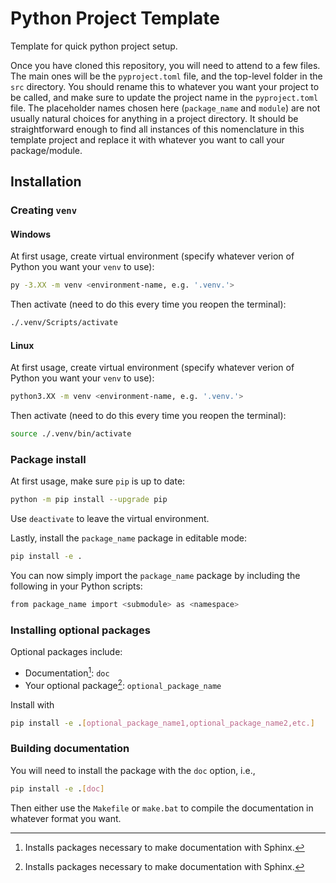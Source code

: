 # Python Project Template

Template for quick python project setup.

Once you have cloned this repository, you will need to attend to a few files. The main ones will be the `pyproject.toml` file, and the top-level folder in the `src` directory. You should rename this to whatever you want your project to be called, and make sure to update the project name in the `pyproject.toml` file. The placeholder names chosen here (`package_name` and `module`) are not usually natural choices for anything in a project directory. It should be straightforward enough to find all instances of this nomenclature in this template project and replace it with whatever you want to call your package/module.

## Installation

### Creating `venv`

#### Windows

At first usage, create virtual environment (specify  whatever verion of Python you want your `venv` to use):

```bash
py -3.XX -m venv <environment-name, e.g. '.venv.'>
```

Then activate (need to do this every time you reopen the terminal):

```bash
./.venv/Scripts/activate
```

#### Linux

At first usage, create virtual environment (specify  whatever verion of Python you want your `venv` to use):

```bash
python3.XX -m venv <environment-name, e.g. '.venv.'>
```

Then activate (need to do this every time you reopen the terminal):

```bash
source ./.venv/bin/activate
```

### Package install

At first usage, make sure `pip` is up to date:

```bash
python -m pip install --upgrade pip
```

Use `deactivate` to leave the virtual environment.

Lastly, install the `package_name` package in editable mode:

```bash
pip install -e .
```

You can now simply import the `package_name` package by including the following in your Python scripts:

```bash
from package_name import <submodule> as <namespace>
```

### Installing optional packages

Optional packages include:

- Documentation[^1]: `doc`
- Your optional package[^1]: `optional_package_name`

Install with

```bash
pip install -e .[optional_package_name1,optional_package_name2,etc.]
```

### Building documentation

You will need to install the package with the `doc` option, i.e.,

```bash
pip install -e .[doc]
```

Then either use the `Makefile` or `make.bat` to compile the documentation in whatever format you want.

[^1]: Installs packages necessary to make documentation with Sphinx.
